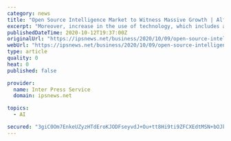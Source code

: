 ```yaml
---
category: news
title: "Open Source Intelligence Market to Witness Massive Growth | Alfresco Software Inc., Digital Clues, Expert Systems S.p.A"
excerpt: "Moreover, increase in the use of technology, which includes artificial intelligence is considered as a major opportunity for the open source intelligence market. Increase in adoption of open source intelligence tools among various organizations and surge ..."
publishedDateTime: 2020-10-12T19:37:00Z
originalUrl: "https://ipsnews.net/business/2020/10/09/open-source-intelligence-market-to-witness-massive-growth-alfresco-software-inc-digital-clues-expert-systems-s-p-a/"
webUrl: "https://ipsnews.net/business/2020/10/09/open-source-intelligence-market-to-witness-massive-growth-alfresco-software-inc-digital-clues-expert-systems-s-p-a/"
type: article
quality: 0
heat: 0
published: false

provider:
  name: Inter Press Service
  domain: ipsnews.net

topics:
  - AI

secured: "3giC0Om7EnkeUZyzHTdEroKJODFseyvdJ+Ou+tt8Hi9ti9ZFCXEdtMSN+bOJkZmeadSyXPbbyq1TCfWdGueX3ulKvvmkG+ilOEFr7oU88kbVzMcrdOEIj1DhmgtVJx4QaN0dgHtArdgHW9d/vWPzZ9/CjaFS5DYsHFVfY1yNNLxyLMFszBDipkb+fHeot2Px4FzYLFqGo4ya/TKFLt5Rrwz5f8iJNHqvRh3J6ruFPRYGiebcLmEmSmagyCO7xS6UAQy/zv+yfPq7agZh4qKWeRrBC1GN3VjQF4SFOZ0wPYvNwazYHu7ducPNw0DqsfjIN7aJoafN+9udihAzu/XR3gjWrnVd40I01NSolcOz8TQ=;MfrL/oFRz7qZlLaGH1q0PQ=="
---
```


